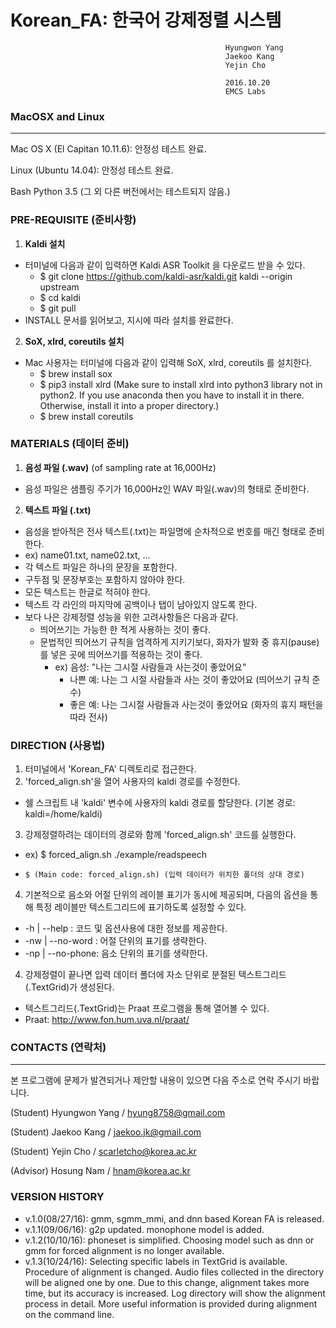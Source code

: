 # Korean_FA: 한국어 강제정렬 시스템
                                                    Hyungwon Yang
                                                    Jaekoo Kang
                                                    Yejin Cho
                                                    
                                                    2016.10.20
                                                    EMCS Labs

### MacOSX and Linux
----------------------------------------------------------------
Mac OS X (El Capitan 10.11.6): 안정성 테스트 완료.

Linux (Ubuntu 14.04): 안정성 테스트 완료.

Bash
Python 3.5
(그 외 다른 버전에서는 테스트되지 않음.)


### PRE-REQUISITE (준비사항)
1. **Kaldi 설치**
 - 터미널에 다음과 같이 입력하면 Kaldi ASR Toolkit 을 다운로드 받을 수 있다.
	 - $ git clone https://github.com/kaldi-asr/kaldi.git kaldi --origin upstream
   	 - $ cd kaldi
   	 - $ git pull 
 - INSTALL 문서를 읽어보고, 지시에 따라 설치를 완료한다.

2. **SoX, xlrd, coreutils 설치**
 -  Mac 사용자는 터미널에 다음과 같이 입력해 SoX, xlrd, coreutils 를 설치한다.
 	 - $ brew install sox
 	 - $ pip3 install xlrd (Make sure to install xlrd into python3 library not in python2. If you use anaconda then you have to install it in there. Otherwise, install it into a proper directory.)
     - $ brew install coreutils


### MATERIALS (데이터 준비)
1. **음성 파일 (.wav)** (of sampling rate at 16,000Hz)
 - 음성 파일은 샘플링 주기가 16,000Hz인 WAV 파일(.wav)의 형태로 준비한다.
2. **텍스트 파일 (.txt)**
 - 음성을 받아적은 전사 텍스트(.txt)는 파일명에 순차적으로 번호를 매긴 형태로 준비한다.
 - ex) name01.txt, name02.txt, ...
 - 각 텍스트 파일은 하나의 문장을 포함한다.
 - 구두점 및 문장부호는 포함하지 않아야 한다.
 - 모든 텍스트는 한글로 적혀야 한다.
 - 텍스트 각 라인의 마지막에 공백이나 탭이 남아있지 않도록 한다.
 - 보다 나은 강제정렬 성능을 위한 고려사항들은 다음과 같다.
	 - 띄어쓰기는 가능한 한 적게 사용하는 것이 좋다.
	 - 문법적인 띄어쓰기 규칙을 엄격하게 지키기보다, 화자가 발화 중 휴지(pause)를 넣은 곳에 띄어쓰기를 적용하는 것이 좋다.
		- ex) 음성: "나는 그시절 사람들과 사는것이 좋았어요"
		   - 나쁜 예: 나는 그 시절 사람들과 사는 것이 좋았어요 (띄어쓰기 규칙 준수)
		   - 좋은 예: 나는 그시절 사람들과 사는것이 좋았어요 (화자의 휴지 패턴을 따라 전사)

### DIRECTION (사용법)

1. 터미널에서 'Korean_FA' 디렉토리로 접근한다.
2. 'forced_align.sh'을 열어 사용자의 kaldi 경로를 수정한다.
 - 쉘 스크립트 내 'kaldi' 변수에 사용자의 kaldi 경로를 할당한다. (기본 경로: kaldi=/home/kaldi)
3. 강제정렬하려는 데이터의 경로와 함께 'forced_align.sh' 코드를 실행한다.
 - ex) $ forced_align.sh ./example/readspeech
 -     $ (Main code: forced_align.sh) (입력 데이터가 위치한 폴더의 상대 경로)
4. 기본적으로 음소와 어절 단위의 레이블 표기가 동시에 제공되며, 다음의 옵션을 통해 특정 레이블만 텍스트그리드에 
    표기하도록 설정할 수 있다.
 - -h  | --help    : 코드 및 옵션사용에 대한 정보를 제공한다.
 - -nw | --no-word : 어절 단위의 표기를 생략한다. 
 - -np | --no-phone: 음소 단위의 표기를 생략한다.
4. 강제정렬이 끝나면 입력 데이터 폴더에 자소 단위로 분절된 텍스트그리드(.TextGrid)가 생성된다.
 - 텍스트그리드(.TextGrid)는 Praat 프로그램을 통해 열어볼 수 있다.
 - Praat: http://www.fon.hum.uva.nl/praat/


### CONTACTS (연락처)
---
본 프로그램에 문제가 발견되거나 제안할 내용이 있으면 다음 주소로 연락 주시기 바랍니다.


(Student) Hyungwon Yang / hyung8758@gmail.com

(Student) Jaekoo Kang / jaekoo.jk@gmail.com

(Student) Yejin Cho / scarletcho@korea.ac.kr

(Advisor) Hosung Nam / hnam@korea.ac.kr


### VERSION HISTORY
- v.1.0(08/27/16): gmm, sgmm_mmi, and dnn based Korean FA is released.
- v.1.1(09/06/16): g2p updated. monophone model is added.
- v.1.2(10/10/16): phoneset is simplified. Choosing model such as dnn or gmm for forced alignment is no longer available. 
- v.1.3(10/24/16): Selecting specific labels in TextGrid is available. Procedure of alignment is changed. Audio files collected in the directory will be aligned one by one. Due to this change, alignment takes more time, but its accuracy is increased. Log directory will show the alignment process in detail. More useful information is provided during alignment on the command line. 

